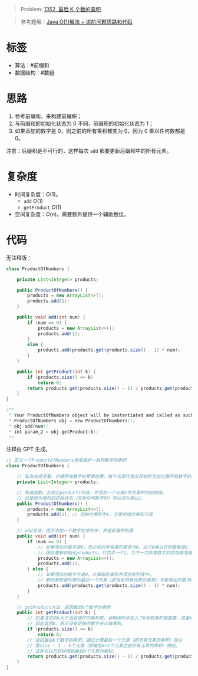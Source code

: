 <!--
 * @Auther: zth
 * @Date: 2024-02-29 10:42:34
 * @LastEditTime: 2024-02-29 10:54:56
 * @Description:
-->

> Problem: [1352. 最后 K 个数的乘积](https://leetcode.cn/problems/product-of-the-last-k-numbers/)

> 参考题解：[Java O(1)解法 + 进阶问题思路和代码](https://leetcode.cn/problems/product-of-the-last-k-numbers/solutions/98179/java-o1jie-fa-by-henrylee4)

# 标签

- 算法：#前缀和
- 数据结构：#数组

# 思路

1. 参考前缀和，来构建前缀积；
2. 与前缀和的初始化状态为 0 不同，前缀积的初始化状态为 1；
3. 如果添加的数字是 0，则之前的所有乘积都变为 0，因为 0 乘以任何数都是 0。

注意：后缀积是不可行的，这样每次 `add` 都要更新后缀积中的所有元素。

# 复杂度

- 时间复杂度：$O(1)$。
  - `add` $O(1)$
  - `getProduct` $O(1)$
- 空间复杂度：$O(n)$。需要额外提供一个辅助数组。

# 代码

无注释版：

```Java
class ProductOfNumbers {

    private List<Integer> products;

    public ProductOfNumbers() {
        products = new ArrayList<>();
        products.add(1);
    }

    public void add(int num) {
        if (num == 0) {
            products = new ArrayList<>();
            products.add(1);
        }
        else {
            products.add(products.get(products.size() - 1) * num);
        }
    }

    public int getProduct(int k) {
        if (products.size() <= k)
            return 0;
        return products.get(products.size() - 1) / products.get(products.size() - 1 - k);
    }
}

/**
 * Your ProductOfNumbers object will be instantiated and called as such:
 * ProductOfNumbers obj = new ProductOfNumbers();
 * obj.add(num);
 * int param_2 = obj.getProduct(k);
 */
```

注释由 GPT 生成。

```Java
// 定义一个ProductOfNumbers类来维护一系列数字的乘积
class ProductOfNumbers {

    // 私有成员变量，存储所有数字的累乘结果。每个元素代表从开始到当前位置所有数字的乘积。
    private List<Integer> products;

    // 构造函数，初始化products列表，并添加一个元素1作为乘积的初始值。
    // 这是因为乘积的初始状态（没有任何数字时）可以视为乘以1。
    public ProductOfNumbers() {
        products = new ArrayList<>();
        products.add(1); // 初始化乘积为1，方便后续的乘积计算
    }

    // add方法，用于添加一个数字到序列中，并更新乘积列表
    public void add(int num) {
        if (num == 0) {
            // 如果添加的数字是0，则之前的所有乘积都变为0。由于0乘以任何数都是0，
            // 因此重新初始化products，只包含一个1，为下一次非零数字的添加做准备。
            products = new ArrayList<>();
            products.add(1);
        } else {
            // 如果添加的数字不是0，计算新的乘积并添加到列表中。
            // 新的乘积是列表中最后一个元素（即当前所有元素的乘积）与新添加的数字num的乘积。
            products.add(products.get(products.size() - 1) * num);
        }
    }

    // getProduct方法，返回最后k个数字的乘积
    public int getProduct(int k) {
        // 如果请求的k大于当前维护的乘积数，说明序列中加入了0导致乘积被重置，或者k值不合法，
        // 因此返回0，表示没有足够的数字来计算乘积。
        if (products.size() <= k)
            return 0;
        // 返回最后k个数字的乘积，通过计算最后一个元素（即所有元素的乘积）除以
        // 第size - 1 - k个元素（即最后k+1个元素之前所有元素的乘积）得到。
        // 这样可以巧妙地得到最后k个元素的乘积。
        return products.get(products.size() - 1) / products.get(products.size() - 1 - k);
    }
}
```
